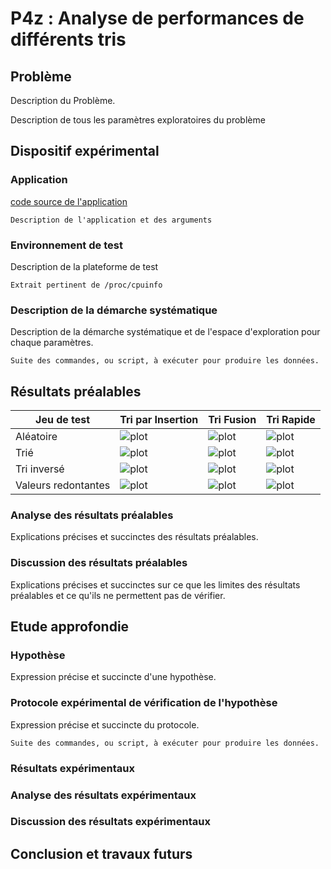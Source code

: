 
# P4z : Analyse de performances de différents tris

## Problème

Description du Problème.

Description de tous les paramètres exploratoires du problème

## Dispositif expérimental

### Application

[code source de l'application](chemin)
```
Description de l'application et des arguments
```

### Environnement de test

Description de la plateforme de test
```
Extrait pertinent de /proc/cpuinfo
```

### Description de la démarche systématique

Description de la démarche systématique et de l'espace d'exploration pour chaque paramètres.

```
Suite des commandes, ou script, à exécuter pour produire les données.
```

## Résultats préalables

| Jeu de test          | Tri par Insertion         | Tri Fusion                | Tri Rapide                |
|----------------------|---------------------------|---------------------------|---------------------------|
| Aléatoire            | ![plot](path/to/plot.png) | ![plot](path/to/plot.png) | ![plot](path/to/plot.png) |
| Trié                 | ![plot](path/to/plot.png) | ![plot](path/to/plot.png) | ![plot](path/to/plot.png) |
| Tri inversé          | ![plot](path/to/plot.png) | ![plot](path/to/plot.png) | ![plot](path/to/plot.png) |
| Valeurs redontantes  | ![plot](path/to/plot.png) | ![plot](path/to/plot.png) | ![plot](path/to/plot.png) |

### Analyse des résultats préalables

Explications précises et succinctes des résultats préalables.

### Discussion des résultats préalables

Explications précises et succinctes sur ce que les limites des résultats
préalables et ce qu'ils ne permettent pas de vérifier.

## Etude approfondie

### Hypothèse

Expression précise et succincte d'une hypothèse.

### Protocole expérimental de vérification de l'hypothèse

Expression précise et succincte du protocole.

```
Suite des commandes, ou script, à exécuter pour produire les données.
```
### Résultats expérimentaux

### Analyse des résultats expérimentaux

### Discussion des résultats expérimentaux

## Conclusion et travaux futurs
